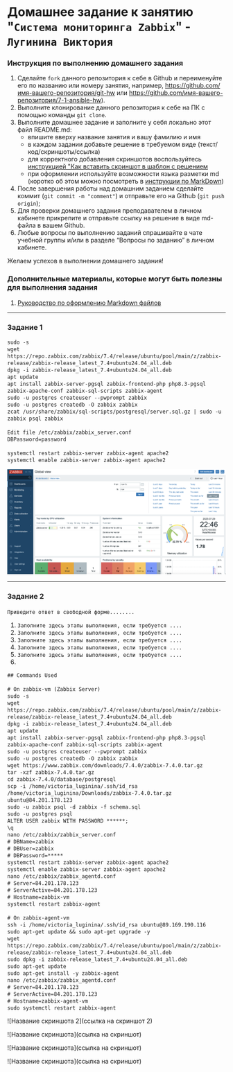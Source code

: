 # Домашнее задание к занятию "`Система мониторинга Zabbix`" - `Лугинина Виктория`


### Инструкция по выполнению домашнего задания

   1. Сделайте `fork` данного репозитория к себе в Github и переименуйте его по названию или номеру занятия, например, https://github.com/имя-вашего-репозитория/git-hw или  https://github.com/имя-вашего-репозитория/7-1-ansible-hw).
   2. Выполните клонирование данного репозитория к себе на ПК с помощью команды `git clone`.
   3. Выполните домашнее задание и заполните у себя локально этот файл README.md:
      - впишите вверху название занятия и вашу фамилию и имя
      - в каждом задании добавьте решение в требуемом виде (текст/код/скриншоты/ссылка)
      - для корректного добавления скриншотов воспользуйтесь [инструкцией "Как вставить скриншот в шаблон с решением](https://github.com/netology-code/sys-pattern-homework/blob/main/screen-instruction.md)
      - при оформлении используйте возможности языка разметки md (коротко об этом можно посмотреть в [инструкции  по MarkDown](https://github.com/netology-code/sys-pattern-homework/blob/main/md-instruction.md))
   4. После завершения работы над домашним заданием сделайте коммит (`git commit -m "comment"`) и отправьте его на Github (`git push origin`);
   5. Для проверки домашнего задания преподавателем в личном кабинете прикрепите и отправьте ссылку на решение в виде md-файла в вашем Github.
   6. Любые вопросы по выполнению заданий спрашивайте в чате учебной группы и/или в разделе “Вопросы по заданию” в личном кабинете.
   
Желаем успехов в выполнении домашнего задания!
   
### Дополнительные материалы, которые могут быть полезны для выполнения задания

1. [Руководство по оформлению Markdown файлов](https://gist.github.com/Jekins/2bf2d0638163f1294637#Code)

---

### Задание 1

```
sudo -s
wget https://repo.zabbix.com/zabbix/7.4/release/ubuntu/pool/main/z/zabbix-release/zabbix-release_latest_7.4+ubuntu24.04_all.deb
dpkg -i zabbix-release_latest_7.4+ubuntu24.04_all.deb
apt update
apt install zabbix-server-pgsql zabbix-frontend-php php8.3-pgsql zabbix-apache-conf zabbix-sql-scripts zabbix-agent
sudo -u postgres createuser --pwprompt zabbix
sudo -u postgres createdb -O zabbix zabbix
zcat /usr/share/zabbix/sql-scripts/postgresql/server.sql.gz | sudo -u zabbix psql zabbix

Edit file /etc/zabbix/zabbix_server.conf
DBPassword=password

systemctl restart zabbix-server zabbix-agent apache2
systemctl enable zabbix-server zabbix-agent apache2
```


![task_1.png](https://github.com/victorialugi/Zabbix_1/blob/main/task_1.png)


---

### Задание 2

`Приведите ответ в свободной форме........`

1. `Заполните здесь этапы выполнения, если требуется ....`
2. `Заполните здесь этапы выполнения, если требуется ....`
3. `Заполните здесь этапы выполнения, если требуется ....`
4. `Заполните здесь этапы выполнения, если требуется ....`
5. `Заполните здесь этапы выполнения, если требуется ....`
6. 

```
## Commands Used

# On zabbix-vm (Zabbix Server)
sudo -s
wget https://repo.zabbix.com/zabbix/7.4/release/ubuntu/pool/main/z/zabbix-release/zabbix-release_latest_7.4+ubuntu24.04_all.deb
dpkg -i zabbix-release_latest_7.4+ubuntu24.04_all.deb
apt update
apt install zabbix-server-pgsql zabbix-frontend-php php8.3-pgsql zabbix-apache-conf zabbix-sql-scripts zabbix-agent
sudo -u postgres createuser --pwprompt zabbix
sudo -u postgres createdb -O zabbix zabbix
wget https://www.zabbix.com/downloads/7.4.0/zabbix-7.4.0.tar.gz
tar -xzf zabbix-7.4.0.tar.gz
cd zabbix-7.4.0/database/postgresql
scp -i /home/victoria_luginina/.ssh/id_rsa /home/victoria_luginina/Downloads/zabbix-7.4.0.tar.gz ubuntu@84.201.178.123
sudo -u zabbix psql -d zabbix -f schema.sql
sudo -u postgres psql
ALTER USER zabbix WITH PASSWORD ******;
\q
nano /etc/zabbix/zabbix_server.conf
# DBName=zabbix
# DBUser=zabbix
# DBPassword=*****
systemctl restart zabbix-server zabbix-agent apache2
systemctl enable zabbix-server zabbix-agent apache2
nano /etc/zabbix/zabbix_agentd.conf
# Server=84.201.178.123
# ServerActive=84.201.178.123
# Hostname=zabbix-vm
systemctl restart zabbix-agent

# On zabbix-agent-vm
ssh -i /home/victoria_luginina/.ssh/id_rsa ubuntu@89.169.190.116
sudo apt-get update && sudo apt-get upgrade -y
wget https://repo.zabbix.com/zabbix/7.4/release/ubuntu/pool/main/z/zabbix-release/zabbix-release_latest_7.4+ubuntu24.04_all.deb
sudo dpkg -i zabbix-release_latest_7.4+ubuntu24.04_all.deb
sudo apt-get update
sudo apt-get install -y zabbix-agent
nano /etc/zabbix/zabbix_agentd.conf
# Server=84.201.178.123
# ServerActive=84.201.178.123
# Hostname=zabbix-agent-vm
sudo systemctl restart zabbix-agent
```

![Название скриншота 2](ссылка на скриншот 2)

![Название скриншота](ссылка на скриншот)

![Название скриншота](ссылка на скриншот)

![Название скриншота](ссылка на скриншот)
